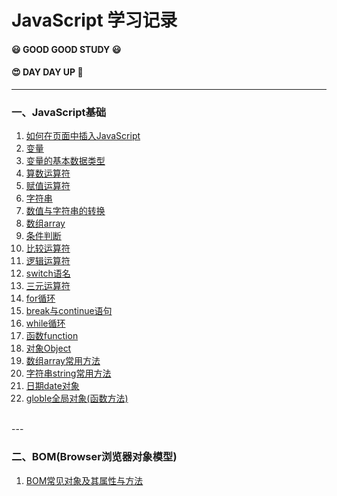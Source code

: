 JavaScript 学习记录
===================

#### :smiley: GOOD GOOD STUDY :smiley:

#### :heart_eyes: DAY DAY UP :rocket:

---

### 一、JavaScript基础

1.	[如何在页面中插入JavaScript](JavaScript_basic/01_insert_type.html)
2.	[变量](JavaScript_basic/o2_variable.html)
3.	[变量的基本数据类型](JavaScript_basic/03_variable_type.html)
4.	[算数运算符](JavaScript_basic/04_arlthmetle_operator.html)
5.	[赋值运算符](JavaScript_basic/05_assignment_operators.html)
6.	[字符串](JavaScript_basic/06_string.html)
7.	[数值与字符串的转换](JavaScript_basic/07_number_and_string_transform.html)
8.	[数组array](JavaScript_basic/08_array.html)
9.	[条件判断](JavaScript_basic/09_if_else.html)
10.	[比较运算符](JavaScript_basic/10_comparison_operator.html)
11.	[逻辑运算符](JavaScript_basic/11_logical_operator.html)
12.	[switch语名](JavaScript_basic/12_switch.html)
13.	[三元运算符](JavaScript_basic/13_ternary_operator.html)
14.	[for循环](JavaScript_basic/14_for_loop.html)
15.	[break与continue语句](JavaScript_basic/15_break_and_continue.html)
16.	[while循环](JavaScript_basic/16_while_loop.html)
17.	[函数function](JavaScript_basic/17_function.html)
18.	[对象Object](JavaScript_basic/18_object.html)
19.	[数组array常用方法](JavaScript_basic/19_array_common_method.html)
20.	[字符串string常用方法](JavaScript_basic/20_string_common_method.html)
21.	[日期date对象](JavaScript_basic/21_date_object.html)
22.	[globle全局对象(函数方法)](JavaScript_basic/22_globle_object.html)

<br/>
---

### 二、BOM(Browser浏览器对象模型)

1.	[BOM常见对象及其属性与方法](BOM01_BOM_object.html)
